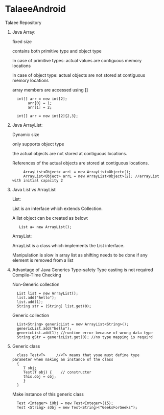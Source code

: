 # TalaeeAndroid
Talaee Repository
1. Java Array:

   fixed size
   
   contains both primitive type and object type
   
   In case of primitive types: actual values are contiguous memory locations
   
   In case of object type: actual objects are not stored at contiguous memory locations
   
   array members are accessed using []
   
         int[] arr = new int[2]; 
              arr[0] = 1; 
              arr[1] = 2; 
        
         int[] arr = new int[2]{2,3}; 
   
   
2. Java ArrayList:
    
    Dynamic size
    
    only supports object type
    
    the actual objects are not stored at contiguous locations. 
    
    References of the actual objects are stored at contiguous locations.

            ArrayList<Object> arrL = new ArrayList<Object>(); 
            ArrayList<Object> arrL = new ArrayList<Object>(2); //arrayList with initial capacity 2


3. Java List vs ArrayList

    List:
    
      List is an interface which extends Collection.
        
      A list object can be created as below:
        
          List a= new ArrayList();
          
    ArrayList:
     
      ArrayList is a class which implements the List interface.
      
      Manipulation is slow in array list as shifting needs to be done if any element is removed from a list
      
4. Advantage of Java Generics
   Type-safety
   Type casting is not required
   Compile-Time Checking
   
   Non-Generic collection
   
         List list = new ArrayList();
         list.add("hello");
         list.add(1);
         String str = (String) list.get(0);
         
   Generic collection
   
         List<String> genericList = new ArrayList<String>();
         genericList.add("hello");
         genericList.add(1); //runtime error because of wrong data type
         String gStr = genericList.get(0); //no type mapping is requird
         
5. Generic class

         class Test<T>     //<T> means that youe must define type parameter when making an instance of the class
         { 
            T obj; 
            Test(T obj) {    // constructor 
            this.obj = obj;  
            }
         }  

   Make instance of this generic class
   
         Test <Integer> iObj = new Test<Integer>(15); 
         Test <String> sObj = new Test<String>("GeeksForGeeks"); 

         
         

